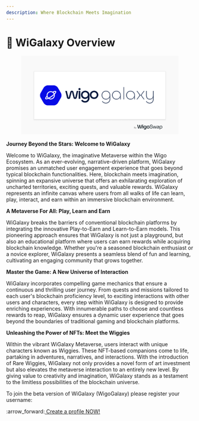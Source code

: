 ```yaml
---
description: Where Blockchain Meets Imagination
---
```


# 🌌 WiGalaxy Overview



<figure><img src="../../.gitbook/assets/WigoGalaxy-Banner.jpg" alt=""><figcaption></figcaption></figure>

**Journey Beyond the Stars: Welcome to WiGalaxy**

Welcome to WiGalaxy, the imaginative Metaverse within the Wigo Ecosystem. As an ever-evolving, narrative-driven platform, WiGalaxy promises an unmatched user engagement experience that goes beyond typical blockchain functionalities. Here, blockchain meets imagination, spinning an expansive universe that offers an exhilarating exploration of uncharted territories, exciting quests, and valuable rewards. WiGalaxy represents an infinite canvas where users from all walks of life can learn, play, interact, and earn within an immersive blockchain environment.



**A Metaverse For All: Play, Learn and Earn**

WiGalaxy breaks the barriers of conventional blockchain platforms by integrating the innovative Play-to-Earn and Learn-to-Earn models. This pioneering approach ensures that WiGalaxy is not just a playground, but also an educational platform where users can earn rewards while acquiring blockchain knowledge. Whether you're a seasoned blockchain enthusiast or a novice explorer, WiGalaxy presents a seamless blend of fun and learning, cultivating an engaging community that grows together.



**Master the Game: A New Universe of Interaction**

WiGalaxy incorporates compelling game mechanics that ensure a continuous and thrilling user journey. From quests and missions tailored to each user's blockchain proficiency level, to exciting interactions with other users and characters, every step within WiGalaxy is designed to provide enriching experiences. With innumerable paths to choose and countless rewards to reap, WiGalaxy ensures a dynamic user experience that goes beyond the boundaries of traditional gaming and blockchain platforms.



**Unleashing the Power of NFTs: Meet the Wiggies**

Within the vibrant WiGalaxy Metaverse, users interact with unique characters known as Wiggies. These NFT-based companions come to life, partaking in adventures, narratives, and interactions. With the introduction of Rare Wiggies, WiGalaxy not only provides a novel form of art investment but also elevates the metaverse interaction to an entirely new level. By giving value to creativity and imagination, WiGalaxy stands as a testament to the limitless possibilities of the blockchain universe.

To join the beta version of WiGalaxy (WigoGalaxy) please register your username:

:arrow\_forward:[ Create a profile NOW!](https://wigoswap.io/join)
